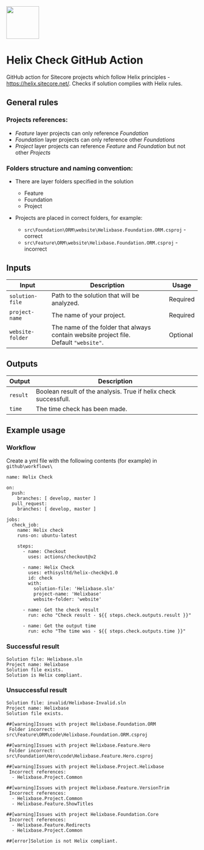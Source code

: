 <img src="https://ethisys.co.uk/wp-content/uploads/2020/07/Helix-Check-Original-on-Transparent.png" height="86px" />

# Helix Check GitHub Action
GitHub action for Sitecore projects which follow Helix principles - https://helix.sitecore.net/. Checks if solution complies with Helix rules.

## General rules

### Projects references:

- _Feature_ layer projects can only reference _Foundation_
- _Foundation_ layer projects can only reference other _Foundations_
- _Project_ layer projects can reference _Feature_ and _Foundation_ but not other _Projects_

### Folders structure and naming convention:

- There are layer folders specified in the solution
  - Feature
  - Foundation
  - Project

- Projects are placed in correct folders, for example:
  - `src\Foundation\ORM\website\Helixbase.Foundation.ORM.csproj` - correct
  - `src\Feature\ORM\website\Helixbase.Foundation.ORM.csproj` - incorrect


## Inputs

| Input  | Description | Usage |
| ---              |  ---   |   ---   |
| `solution-file`  | Path to the solution that will be analyzed.  | Required |
| `project-name`   | The name of your project. | Required |
| `website-folder` | The name of the folder that always contain website project file.<br/> Default `"website"`. | Optional |

## Outputs

| Output  | Description | 
| ---       |     ---   | 
| `result`  | Boolean result of the analysis. True if helix check successfull. |
| `time`    | The time check has been made. |

## Example usage

### Workflow
Create a yml file with the following contents (for example) in `github\workflows\`

```
name: Helix Check

on:
  push:
    branches: [ develop, master ]
  pull_request:
    branches: [ develop, master ]

jobs:
  check_job:
    name: Helix check
    runs-on: ubuntu-latest

    steps:
      - name: Checkout
        uses: actions/checkout@v2

      - name: Helix Check
        uses: ethisysltd/helix-check@v1.0
        id: check
        with:
          solution-file: 'Helixbase.sln'
          project-name: 'Helixbase'
          website-folder: 'website'
      
      - name: Get the check result
        run: echo "Check result - ${{ steps.check.outputs.result }}"
      
      - name: Get the output time
        run: echo "The time was - ${{ steps.check.outputs.time }}"
```

### Successful result
```
Solution file: Helixbase.sln
Project name: Helixbase
Solution file exists.
Solution is Helix compliant.
```

### Unsuccessful result
```
Solution file: invalid/Helixbase-Invalid.sln
Project name: Helixbase
Solution file exists.

##[warning]Issues with project Helixbase.Foundation.ORM
 Folder incorrect: src\Feature\ORM\code\Helixbase.Foundation.ORM.csproj

##[warning]Issues with project Helixbase.Feature.Hero
 Folder incorrect: src\Foundation\Hero\code\Helixbase.Feature.Hero.csproj

##[warning]Issues with project Helixbase.Project.Helixbase
 Incorrect references:
  - Helixbase.Project.Common

##[warning]Issues with project Helixbase.Feature.VersionTrim
 Incorrect references:
  - Helixbase.Project.Common
  - Helixbase.Feature.ShowTitles

##[warning]Issues with project Helixbase.Foundation.Core
 Incorrect references:
  - Helixbase.Feature.Redirects
  - Helixbase.Project.Common

##[error]Solution is not Helix compliant.
```
